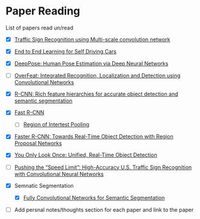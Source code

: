 # Paper Reading
List of papers read un/read



- [x] [Traffic Sign Recognition using Multi-scale convolution network](http://yann.lecun.com/exdb/publis/pdf/sermanet-ijcnn-11.pdf) 
- [x] [End to End Learning for Self Driving Cars](https://arxiv.org/pdf/1604.07316.pdf)
- [x] [DeepPose: Human Pose Estimation via Deep Neural Networks](https://arxiv.org/pdf/1312.4659.pdf)
- [ ] [OverFeat: Integrated Recognition, Localization and Detection using Convolutional Networks](https://arxiv.org/pdf/1312.6229.pdf)
- [x] [R-CNN: Rich feature hierarchies for accurate object detection and semantic segmentation](https://arxiv.org/abs/1311.2524)
- [x] [Fast R-CNN ](https://arxiv.org/pdf/1504.08083.pdf)
  - [ ] [Region of Intertest Pooling](https://deepsense.io/region-of-interest-pooling-explained/)
- [x] [Faster R-CNN: Towards Real-Time Object Detection with Region Proposal Networks](https://arxiv.org/abs/1506.01497)
- [x] [You Only Look Once:
Unified, Real-Time Object Detection](https://pjreddie.com/media/files/papers/yolo.pdf)
- [ ] [Pushing the “Speed Limit”: High-Accuracy U.S. Traffic Sign Recognition with Convolutional Neural Networks](http://cvrr.ucsd.edu/publications/2016/Li_final.pdf)

- [x] Semnatic Segmentation 
   - [x] [Fully Convolutional Networks for Semantic Segmentation](./data/fully_conv_net_semantic.pdf)

- [ ] Add persnal notes/thoughts section for each paper and link to the paper

